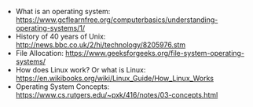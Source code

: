 - What is an operating system: https://www.gcflearnfree.org/computerbasics/understanding-operating-systems/1/
- History of 40 years of Unix: http://news.bbc.co.uk/2/hi/technology/8205976.stm
- File Allocation: https://www.geeksforgeeks.org/file-system-operating-systems/
- How does Linux work? Or what is Linux: https://en.wikibooks.org/wiki/Linux_Guide/How_Linux_Works
- Operating System Concepts: https://www.cs.rutgers.edu/~pxk/416/notes/03-concepts.html